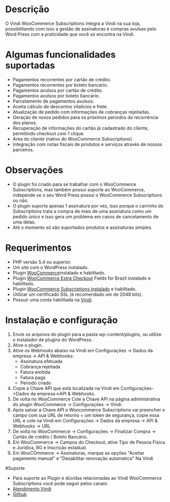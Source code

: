 # Descrição
O Vindi WooCommerce Subscriptions integra a Vindi na sua loja, possibilitando com isso a gestão de assinaturas e compras avulsas pelo Word Press com a praticidade que você só encontra na Vindi.

# Algumas funcionalidades suportadas
- Pagamentos recorrentes por cartão de crédito. 
- Pagamentos recorrentes por boleto bancário. 
- Pagamentos avulsos por cartão de crédito. 
- Pagamentos avulsos por boleto bancário. 
- Parcelamento de pagamentos avulsos. 
- Aceita cálculo de descontos vitalícios e frete. 
- Atualização de pedido com informações de cobranças rejeitadas. 
- Geração de novos pedidos para os próximos períodos da recorrência dos planos. 
- Recuperação de informações do cartão já cadastrado do cliente, permitindo checkout com 1 clique. 
- Area do cliente (nativo do WooCommerce Subscriptions)
- Integração com notas fiscais de produtos e serviços através de nossos parceiros.

# Observações
- O plugin foi criado para se trabalhar com o WooCommerce Subscriptions, mas também possui suporte ao WooCommerce, independe se o seu Word Press possui o WooCommerce Subscriptions ou não.
- O plugin suporta apenas 1 assinatura por vez, isso porque o carrinho do Subscriptions trata a compra de mais de uma assinatura como um pedido único e isso gera um problema em casos de cancelamento de uma delas.
- Até o momento só são suportados produtos e assinaturas simples.

# Requerimentos
- PHP versão 5.4 ou superior.
- Um site com o WordPress instalado.
- Plugin [WooCommerce](https://wordpress.org/plugins/woocommerce/ "Plugin WooCommerce")instalado e habilitado.
- Plugin [WooCommerce Extra Checkout](https://wordpress.org/plugins/woocommerce-extra-checkout-fields-for-brazil/ "WooCommerce Extra Checkout") Fields for Brazil instalado e habilitado.
- Plugin [WooCommerce Subscriptions instalado](https://www.woothemes.com/products/woocommerce-subscriptions/ "WooCommerce Subscriptions instalado") e habilitado.
- Utilizar um certificado SSL (é recomendado um de 2048 bits).
- Possuir uma conta habilitada na [Vindi](https://www.vindi.com.br "Vindi").

# Instalação e configuração
1. Envie os arquivos do plugin para a pasta wp-content/plugins, ou utilize o instalador de plugins do WordPress.
2. Ative o plugin.
3. Ative os Webhooks abaixo na Vindi em Configurações -> Dados da empresa -> API & Webhooks:
    - Assinatura efetuada
    - Cobrança rejeitada
    - Fatura emitida
    - Fatura paga
    - Período criado
4. Copie a Chave API que está localizada na Vindi em Configurações->Dados da empresa->API & Webhooks.
5. De volta no WooCommerce Cole a Chave API na página administrativa do plugin WooCommerce -> Configurações -> Vindi:
6. Após salvar a Chave API o Woocommerce Subscriptions vai preencher o campo com sua URL de retorno + um token de segurança, copie essa URL e cole na Vindi em Configurações -> Dados da empresa -> API & Webhooks -> URL
5. De volta no WooCommerce -> Configurações -> Finalizar Compra -> Cartão de crédito / Boleto Bancário.
6. Em WooCommerce -> Campos do Checkout, ative Tipo de Pessoa Física e Jurídica, RG e Inscrição estadual.
7. Em WooCOmmerce -> Assinaturas, marque as opções "Aceitar pagamento manual" e "Desabilitar renovação automatica"
Na Vindi

#Suporte
- Para suporte ao Plugin e dúvidas relacionadas ao Vindi WooCommerce Subscriptions você pode seguir pelos canais:
- [Atendimento Vindi](https://atendimento.vindi.com.br "Atendimento Vindi")
- [Github](https://github.com/vindi "Github")
